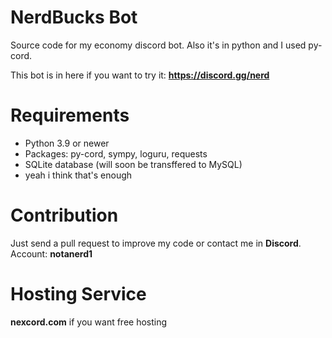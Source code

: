 # NerdBucks Bot
Source code for my economy discord bot. Also it's in python and I used py-cord.

This bot is in here if you want to try it:
**https://discord.gg/nerd**

# Requirements
- Python 3.9 or newer
- Packages: py-cord, sympy, loguru, requests
- SQLite database (will soon be transffered to MySQL)
- yeah i think that's enough

# Contribution
Just send a pull request to improve my code or contact me in **Discord**.
Account: **notanerd1**

# Hosting Service
**nexcord.com** if you want free hosting
